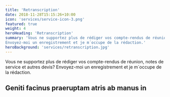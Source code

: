 ```yaml
---
title: 'Retranscription'
date: 2018-11-28T15:15:26+10:00
icon: 'services/service-icon-3.png'
featured: true
weight: 4
heroHeading: 'Retranscription'
summary: 'Vous ne supportez plus de rédiger vos compte-rendus de réunion, notes de service et autres devis?
Envoyez-moi un enregistrement et je m´occupe de la rédaction.'
heroBackground: 'services/retranscription.jpg'
---
```


Vous ne supportez plus de rédiger vos compte-rendus de réunion, notes de service et autres devis?
Envoyez-moi un enregistrement et je m´occupe de la rédaction.

## Geniti facinus praeruptam atris ab manus in
